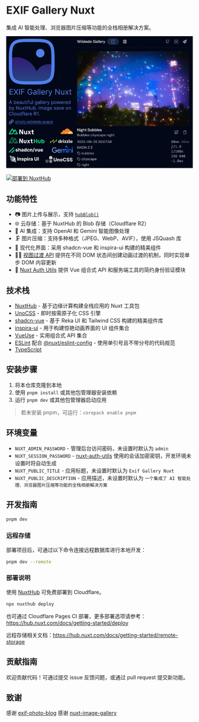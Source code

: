 # EXIF Gallery Nuxt

集成 AI 智能处理、浏览器图片压缩等功能的全栈相册解决方案。

![exif-gallery-nuxt](./public/exif-gallery-nuxt.jpg)

[![部署到 NuxtHub](https://hub.nuxt.com/button.svg)](https://admin.hub.nuxt.com/new)

## 功能特性

- 📷 图片上传与展示，支持 [`hubBlob()`](http://hub.nuxt.com/docs/storage/blob)
- 🌐 云存储：基于 NuxtHub 的 Blob 存储（Cloudflare R2）
- 🤖 AI 集成：支持 OpenAI 和 Gemini 智能图像处理
- 🗜️ 图片压缩：支持多种格式（JPEG、WebP、AVIF），使用 JSQuash 库
- 🎨 现代化界面：采用 shadcn-vue 和 inspira-ui 构建的精美组件
- 🏃🏻 [视图过渡 API](https://developer.chrome.com/docs/web-platform/view-transitions) 提供在不同 DOM 状态间创建动画过渡的机制，同时实现单步 DOM 内容更新
- 🔑 [Nuxt Auth Utils](https://github.com/Atinux/nuxt-auth-utils) 提供 Vue 组合式 API 和服务端工具的简约身份验证模块

## 技术栈

- [NuxtHub](https://hub.nuxt.com) - 基于边缘计算构建全栈应用的 Nuxt 工具包
- [UnoCSS](https://unocss.dev/) - 即时按需原子化 CSS 引擎
- [shadcn-vue](https://www.shadcn-vue.com/) - 基于 Reka UI 和 Tailwind CSS 构建的精美组件库
- [inspira-ui](https://inspira-ui.com/) - 用于构建惊艳动画界面的 UI 组件集合
- [VueUse](https://github.com/antfu/vueuse) - 实用组合式 API 集合
- [ESLint](https://eslint.org/) 配合 [@nuxt/eslint-config](https://github.com/nuxt/eslint) - 使用单引号且不带分号的代码规范
- [TypeScript](https://www.typescriptlang.org/)

## 安装步骤

1. 将本仓库克隆到本地
2. 使用 `pnpm install` 或其他包管理器安装依赖
3. 运行 `pnpm dev` 或其他包管理器启动应用

> 若未安装 pnpm，可运行：`corepack enable pnpm`

## 环境变量

- `NUXT_ADMIN_PASSWORD` - 管理后台访问密码，未设置时默认为 `admin`
- `NUXT_SESSION_PASSWORD` - [nuxt-auth-utils](https://github.com/Atinux/nuxt-auth-utils) 使用的会话加密密钥，开发环境未设置时将自动生成
- `NUXT_PUBLIC_TITLE` - 应用标题，未设置时默认为 `Exif Gallery Nuxt`
- `NUXT_PUBLIC_DESCRIPTION` - 应用描述，未设置时默认为 `一个集成了 AI 智能处理、浏览器图片压缩等功能的全栈相册解决方案`

## 开发指南

```bash
pnpm dev
```

### 远程存储

部署项目后，可通过以下命令连接远程数据库进行本地开发：

```bash
pnpm dev --remote
```

### 部署说明

使用 [NuxtHub](https://hub.nuxt.com) 可免费部署到 Cloudflare。

```bash
npx nuxthub deploy
```

也可通过 Cloudflare Pages CI 部署，更多部署选项请参考：<https://hub.nuxt.com/docs/getting-started/deploy>

远程存储相关文档：<https://hub.nuxt.com/docs/getting-started/remote-storage>

## 贡献指南

欢迎贡献代码！可通过提交 issue 反馈问题，或通过 pull request 提交新功能。

## 致谢

感谢 [exif-photo-blog](https://github.com/sambecker/exif-photo-blog)
感谢 [nuxt-image-gallery](https://github.com/Flosciante/nuxt-image-gallery)
